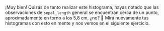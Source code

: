 ¡Muy bien! Quizás de tanto realizar este histograma, hayas notado que las observaciones de `sepal_length` general se encuentran cerca de un punto, aproximadamente en torno a los 5,8 cm, ¿no? :eyes: Mirá nuevamente tus histogramas con esto en mente y nos vemos en el siguiente ejercicio.  